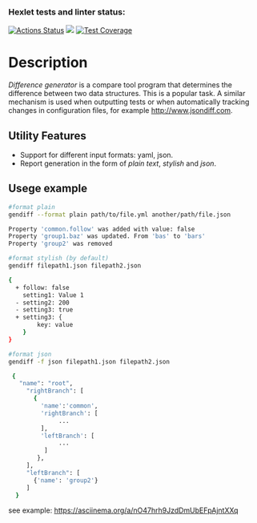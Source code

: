 ### Hexlet tests and linter status:

[![Actions Status](https://github.com/Antony11659/backend-project-46/workflows/hexlet-check/badge.svg)](https://github.com/Antony11659/backend-project-46/actions)    <a href="https://codeclimate.com/github/Antony11659/backend-project-46/maintainability"><img src="https://api.codeclimate.com/v1/badges/10e691ae9b8d98a87cea/maintainability" /></a>    [![Test Coverage](https://api.codeclimate.com/v1/badges/10e691ae9b8d98a87cea/test_coverage)](https://codeclimate.com/github/Antony11659/backend-project-46/test_coverage)

# Description

*Difference generator* is a compare tool program that determines the difference between two data structures. This is a popular task. A similar mechanism is used when outputting tests or when automatically tracking changes in configuration files, for example http://www.jsondiff.com.


## Utility Features
- Support for different input formats: yaml, json.
- Report generation in the form of *plain text*, *stylish* and *json*.


## Usege example

```sh
#format plain
gendiff --format plain path/to/file.yml another/path/file.json

Property 'common.follow' was added with value: false
Property 'group1.baz' was updated. From 'bas' to 'bars'
Property 'group2' was removed

#format stylish (by default)
gendiff filepath1.json filepath2.json

{
  + follow: false
    setting1: Value 1
  - setting2: 200
  - setting3: true
  + setting3: {
        key: value
    }
}

#format json
gendiff -f json filepath1.json filepath2.json

 {
   "name": "root",
     "rightBranch": [
       {
         'name':'common',
         'rightBranch': [
              ...
         ],
         'leftBranch': [
              ...
          ]
        },
     ],
     "leftBranch": [
       {'name': 'group2'}
     ]
  }
``` 
see example: https://asciinema.org/a/nO47hrh9JzdDmUbEFpAjntXXq  


